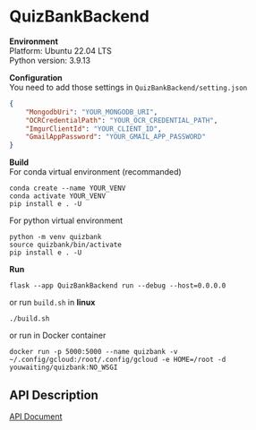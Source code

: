 # QuizBankBackend
**Environment**<br>
Platform: Ubuntu 22.04 LTS<br>
Python version: 3.9.13<br>

**Configuration**<br>
You need to add those settings in `QuizBankBackend/setting.json`
```json
{
    "MongodbUri": "YOUR_MONGODB_URI",
    "OCRCredentialPath": "YOUR_OCR_CREDENTIAL_PATH",
    "ImgurClientId": "YOUR_CLIENT_ID",
    "GmailAppPassword": "YOUR_GMAIL_APP_PASSWORD"
}
```

**Build**<br>
For conda virtual environment (recommanded)
```
conda create --name YOUR_VENV 
conda activate YOUR_VENV
pip install e . -U
```
For python virtual environment
```
python -m venv quizbank
source quizbank/bin/activate
pip install e . -U
```
**Run**
```
flask --app QuizBankBackend run --debug --host=0.0.0.0
```
or run `build.sh` in **linux**
```
./build.sh
```
or run in Docker container
```
docker run -p 5000:5000 --name quizbank -v ~/.config/gcloud:/root/.config/gcloud -e HOME=/root -d youwaiting/quizbank:NO_WSGI
```
## API Description
[API Document](https://hackmd.io/@5ljei2jDT1KwLOo0tzos2w/Sk4YwJqw3)
